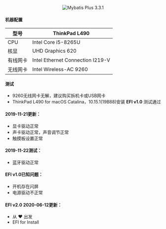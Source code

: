<div align="center">
  <p>
    <img src="https://img.shields.io/badge/Hackintosh%20ThinkPad-L490-red.svg" alt="Mybatis Plus 3.3.1">
  </p>
</div>

#### 机器配置
型号 | ThinkPad L490
---|---
CPU | Intel Core i5-8265U
核显 | UHD Graphics 620	
有线网卡 | Intel Ethernet Connection I219-V
无线网卡 | Intel Wireless-AC 9260


#### 测试

- 9260无线网卡无解，建议购买拆机卡或USB网卡
- ThinkPad L490 for macOS Catalina，10.15.1(19B88)安装 <b>EFI v1.0</b> 测试通过

#### 2019-11-21更新：

- 显卡驱动正常
- 声卡驱动正常，声音调节正常
- 触摸板设置正常

#### 2019-11-22测试：

- 蓝牙驱动正常

#### EFI v1.0已知问题：

- 开机存在闪屏
- 电源驱动不正常

#### EFI v2.0 2020-06-12更新：
- 从 :heart: 出发
- EFI for Install

